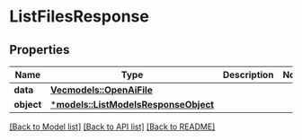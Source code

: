 # ListFilesResponse

## Properties
Name | Type | Description | Notes
------------ | ------------- | ------------- | -------------
**data** | [**Vec<models::OpenAiFile>**](OpenAIFile.md) |  | 
**object** | [***models::ListModelsResponseObject**](ListModelsResponse_object.md) |  | 

[[Back to Model list]](../README.md#documentation-for-models) [[Back to API list]](../README.md#documentation-for-api-endpoints) [[Back to README]](../README.md)


